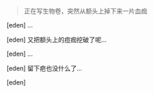 > 正在写生物卷，突然从额头上掉下来一片血痂

[eden] ...

[eden] 又把额头上的痘痂挖破了呢...

[eden] ...

[eden] 留下疤也没什么了...

[eden] 
